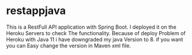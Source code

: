 # restappjava
This is a RestFull API application with Spring Boot.
I deployed it on the Heroku Servers to check The functionality.
Because of deploy Problem of Heroku with Java 11 i have downgraded my java Version to 8.
if you want you can Easy change the version in Maven xml file.
